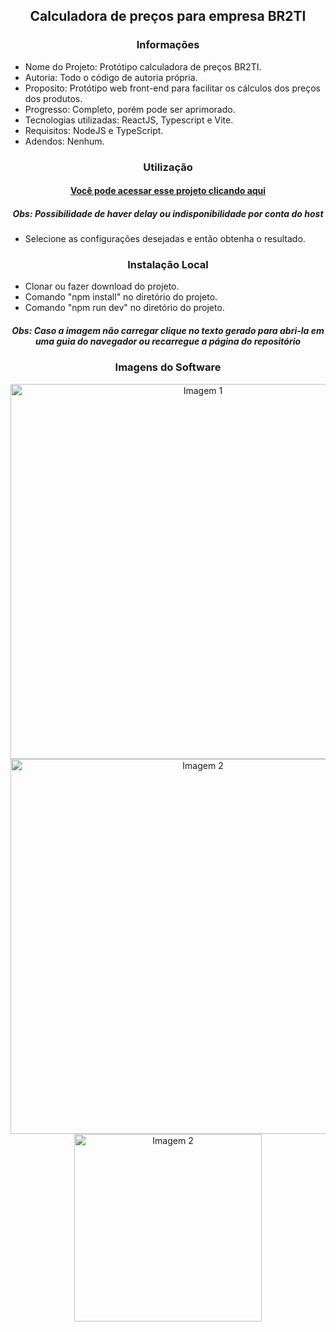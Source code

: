 <h2 align="center">Calculadora de preços para empresa BR2TI</h2>

<h3 align="center">Informações</h3>
 
- Nome do Projeto: Protótipo calculadora de preços BR2TI.
- Autoria: Todo o código de autoria própria.
- Proposito: Protótipo web front-end para facilitar os cálculos dos preços dos produtos.
- Progresso: Completo, porém pode ser aprimorado.
- Tecnologias utilizadas: ReactJS, Typescript e Vite.
- Requisitos: NodeJS e TypeScript.
- Adendos: Nenhum.

<h3 align="center">Utilização</h3>

<h4 align="center"><a href="">Você pode acessar esse projeto clicando aqui</a></h3>
<h5 align="center">Obs: Possibilidade de haver delay ou indisponibilidade por conta do host</h5>

- Selecione as configurações desejadas e então obtenha o resultado.

<h3 align="center">Instalação Local</h3>

- Clonar ou fazer download do projeto.
- Comando "npm install" no diretório do projeto.
- Comando "npm run dev" no diretório do projeto.

<h5 align="center">Obs: Caso a imagem não carregar clique no texto gerado para abri-la em uma guia do navegador ou recarregue a página do repositório</h5>

<h3 align="center">Imagens do Software</h3>

<div align="center"><img src="http://drive.google.com/uc?export=view&id=1QMtyANEN9VZiOag-So96T4enPsKe_IPV"  width=600 alt="Imagem 1" /></div>

<div align="center"><img src="http://drive.google.com/uc?export=view&id=1vKYswxNEDDC3OhN2Ta1dhCa7fTaTaULt" width=600 alt="Imagem 2" /></div>

<div align="center"><img src="http://drive.google.com/uc?export=view&id=1aVDr1jChNqlZUctZWjo_CcVPD14O02M_" width=300 alt="Imagem 2" /></div>

